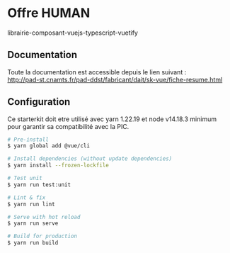 # Offre HUMAN
librairie-composant-vuejs-typescript-vuetify

## Documentation

Toute la documentation est accessible depuis le lien suivant :  
http://pad-st.cnamts.fr/pad-ddst/fabricant/dait/sk-vue/fiche-resume.html


## Configuration

Ce starterkit doit etre utilisé avec yarn 1.22.19 et node v14.18.3 minimum pour garantir sa compatibilité avec la PIC.  


``` bash
# Pre-install
$ yarn global add @vue/cli

# Install dependencies (without update dependencies)
$ yarn install --frozen-lockfile

# Test unit
$ yarn run test:unit

# Lint & fix
$ yarn run lint

# Serve with hot reload
$ yarn run serve

# Build for production
$ yarn run build
```
